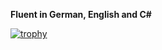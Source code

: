 **Fluent in German, English and C#**

[![trophy](https://github-trophies.vercel.app/?username=ndsvw&theme=onedark)](https://github.com/ndsvw)
